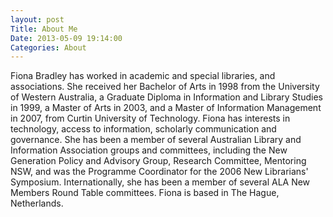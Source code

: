```yaml
---
layout: post
Title: About Me
Date: 2013-05-09 19:14:00
Categories: About
---
```


Fiona Bradley has worked in academic and special libraries, and associations. She received her Bachelor of Arts in 1998 from the University of Western Australia, a Graduate Diploma in Information and Library Studies in 1999, a Master of Arts in 2003, and a Master of Information Management in 2007, from Curtin University of Technology. Fiona has interests in technology, access to information, scholarly communication and governance. She has been a member of several Australian Library and Information Association groups and committees, including the New Generation Policy and Advisory Group, Research Committee, Mentoring NSW, and was the Programme Coordinator for the 2006 New Librarians' Symposium. Internationally, she has been a member of several ALA New Members Round Table committees. Fiona is based in The Hague, Netherlands.